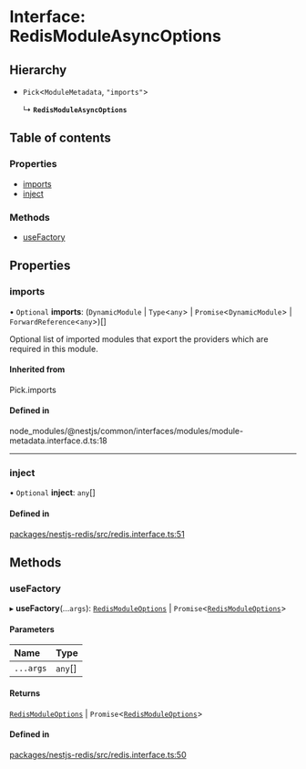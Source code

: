 # Interface: RedisModuleAsyncOptions

## Hierarchy

- `Pick`<`ModuleMetadata`, ``"imports"``\>

  ↳ **`RedisModuleAsyncOptions`**

## Table of contents

### Properties

- [imports](RedisModuleAsyncOptions.md#imports)
- [inject](RedisModuleAsyncOptions.md#inject)

### Methods

- [useFactory](RedisModuleAsyncOptions.md#usefactory)

## Properties

### <a id="imports" name="imports"></a> imports

• `Optional` **imports**: (`DynamicModule` \| `Type`<`any`\> \| `Promise`<`DynamicModule`\> \| `ForwardReference`<`any`\>)[]

Optional list of imported modules that export the providers which are
required in this module.

#### Inherited from

Pick.imports

#### Defined in

node_modules/@nestjs/common/interfaces/modules/module-metadata.interface.d.ts:18

___

### <a id="inject" name="inject"></a> inject

• `Optional` **inject**: `any`[]

#### Defined in

[packages/nestjs-redis/src/redis.interface.ts:51](https://github.com/brickdoc/brickdoc/blob/01ea9f2e/packages/nestjs-redis/src/redis.interface.ts#L51)

## Methods

### <a id="usefactory" name="usefactory"></a> useFactory

▸ **useFactory**(...`args`): [`RedisModuleOptions`](RedisModuleOptions.md) \| `Promise`<[`RedisModuleOptions`](RedisModuleOptions.md)\>

#### Parameters

| Name | Type |
| :------ | :------ |
| `...args` | `any`[] |

#### Returns

[`RedisModuleOptions`](RedisModuleOptions.md) \| `Promise`<[`RedisModuleOptions`](RedisModuleOptions.md)\>

#### Defined in

[packages/nestjs-redis/src/redis.interface.ts:50](https://github.com/brickdoc/brickdoc/blob/01ea9f2e/packages/nestjs-redis/src/redis.interface.ts#L50)
